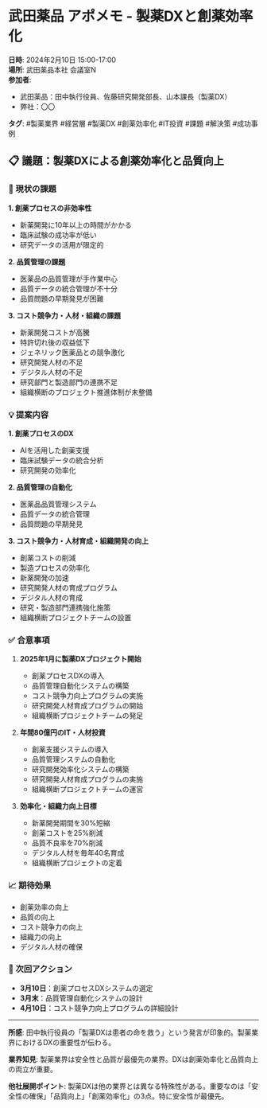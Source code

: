 # 武田薬品 アポメモ - 製薬DXと創薬効率化

**日時**: 2024年2月10日 15:00-17:00  
**場所**: 武田薬品本社 会議室N  
**参加者**: 
- 武田薬品：田中執行役員、佐藤研究開発部長、山本課長（製薬DX）
- 弊社：〇〇

**タグ**: #製薬業界 #経営層 #製薬DX #創薬効率化 #IT投資 #課題 #解決策 #成功事例

## 📋 議題：製薬DXによる創薬効率化と品質向上

### 🚨 現状の課題

**1. 創薬プロセスの非効率性**
- 新薬開発に10年以上の時間がかかる
- 臨床試験の成功率が低い
- 研究データの活用が限定的

**2. 品質管理の課題**
- 医薬品の品質管理が手作業中心
- 品質データの統合管理が不十分
- 品質問題の早期発見が困難

**3. コスト競争力・人材・組織の課題**
- 新薬開発コストが高騰
- 特許切れ後の収益低下
- ジェネリック医薬品との競争激化
- 研究開発人材の不足
- デジタル人材の不足
- 研究部門と製造部門の連携不足
- 組織横断のプロジェクト推進体制が未整備

### 💡 提案内容

**1. 創薬プロセスのDX**
- AIを活用した創薬支援
- 臨床試験データの統合分析
- 研究開発の効率化

**2. 品質管理の自動化**
- 医薬品品質管理システム
- 品質データの統合管理
- 品質問題の早期発見

**3. コスト競争力・人材育成・組織開発の向上**
- 創薬コストの削減
- 製造プロセスの効率化
- 新薬開発の加速
- 研究開発人材の育成プログラム
- デジタル人材の育成
- 研究・製造部門連携強化施策
- 組織横断プロジェクトチームの設置

### ✅ 合意事項

1. **2025年1月に製薬DXプロジェクト開始**
   - 創薬プロセスDXの導入
   - 品質管理自動化システムの構築
   - コスト競争力向上プログラムの実施
   - 研究開発人材育成プログラムの開始
   - 組織横断プロジェクトチームの発足

2. **年間80億円のIT・人材投資**
   - 創薬支援システムの導入
   - 品質管理システムの自動化
   - 研究開発効率化システムの構築
   - 研究開発人材育成プログラムの実施
   - 組織横断プロジェクトチームの運営

3. **効率化・組織力向上目標**
   - 新薬開発期間を30%短縮
   - 創薬コストを25%削減
   - 品質不良率を70%削減
   - デジタル人材を毎年40名育成
   - 組織横断プロジェクトの定着

### 📈 期待効果

- 創薬効率の向上
- 品質の向上
- コスト競争力の向上
- 組織力の向上
- デジタル人材の確保

### 🔄 次回アクション

- **3月10日**：創薬プロセスDXシステムの選定
- **3月末**：品質管理自動化システムの設計
- **4月10日**：コスト競争力向上プログラムの詳細設計

---

**所感**: 
田中執行役員の「製薬DXは患者の命を救う」という発言が印象的。製薬業界におけるDXの重要性が伝わる。

**業界知見**: 
製薬業界は安全性と品質が最優先の業界。DXは創薬効率化と品質向上の両立が重要。

**他社展開ポイント**: 
製薬DXは他の業界とは異なる特殊性がある。重要なのは「安全性の確保」「品質向上」「創薬効率化」の3点。特に安全性が最優先。 